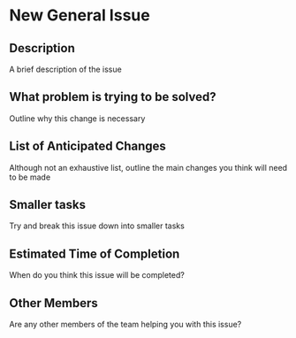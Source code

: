 <h1>New General Issue</h1>

<h2>Description</h2>
A brief description of the issue

<h2>What problem is trying to be solved?</h2>
Outline why this change is necessary

<h2>List of Anticipated Changes</h2>
Although not an exhaustive list, outline the main changes you think will need to be made

<h2>Smaller tasks</h2>
Try and break this issue down into smaller tasks

<h2>Estimated Time of Completion</h2>
When do you think this issue will be completed?

<h2>Other Members</h2>
Are any other members of the team helping you with this issue?
